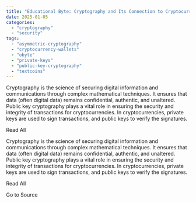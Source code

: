 ```yaml
---
title: "Educational Byte: Cryptography and Its Connection to Cryptocurrencies"
date: 2025-01-05
categories: 
  - "cryptography"
  - "security"
tags: 
  - "asymmetric-cryptography"
  - "cryptocurrency-wallets"
  - "obyte"
  - "private-keys"
  - "public-key-cryptography"
  - "textcoins"
---
```


Cryptography is the science of securing digital information and communications through complex mathematical techniques. It ensures that data (often digital data) remains confidential, authentic, and unaltered. Public key cryptography plays a vital role in ensuring the security and integrity of transactions for cryptocurrencies. In cryptocurrencies, private keys are used to sign transactions, and public keys to verify the signatures.

Read All

Cryptography is the science of securing digital information and communications through complex mathematical techniques. It ensures that data (often digital data) remains confidential, authentic, and unaltered. Public key cryptography plays a vital role in ensuring the security and integrity of transactions for cryptocurrencies. In cryptocurrencies, private keys are used to sign transactions, and public keys to verify the signatures.

Read All

Go to Source
